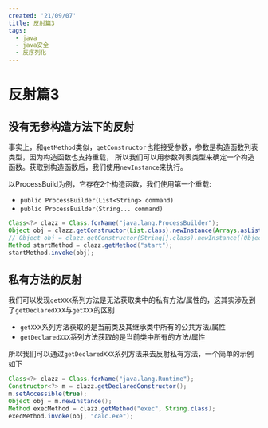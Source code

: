 ```yaml
---
created: '21/09/07'
title: 反射篇3
tags:
  - java
  - java安全
  - 反序列化
---
```

# 反射篇3
## 没有无参构造方法下的反射
事实上，和`getMethod`类似，`getConstructor`也能接受参数，参数是构造函数列表类型，因为构造函数也支持重载， 所以我们可以用参数列表类型来确定一个构造函数。获取到构造函数后，我们使用`newInstance`来执行。

以ProcessBuild为例，它存在2个构造函数，我们使用第一个重载:
- `public ProcessBuilder(List<String> command) `
- `public ProcessBuilder(String... command)`
```java
Class<?> clazz = Class.forName("java.lang.ProcessBuilder");
Object obj = clazz.getConstructor(List.class).newInstance(Arrays.asList("calc.exe")); // 第一个重载
// Object obj = clazz.getConstructor(String[].class).newInstance((Object) new String[]{"calc.exe"}); // 第二个重载
Method startMethod = clazz.getMethod("start");
startMethod.invoke(obj);
```
## 私有方法的反射
我们可以发现`getXXX`系列方法是无法获取类中的私有方法/属性的，这其实涉及到了`getDeclaredXXX`与`getXXX`的区别

- `getXXX`系列方法获取的是当前类及其继承类中所有的公共方法/属性
- `getDeclaredXXX`系列方法获取的是当前类中所有的方法/属性

所以我们可以通过`getDeclaredXXX`系列方法来去反射私有方法，一个简单的示例如下
```java
Class<?> clazz = Class.forName("java.lang.Runtime");  
Constructor<?> m = clazz.getDeclaredConstructor();  
m.setAccessible(true);  
Object obj = m.newInstance();  
Method execMethod = clazz.getMethod("exec", String.class);  
execMethod.invoke(obj, "calc.exe");
```